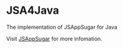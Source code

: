 # JSA4Java
The implementation of JSAppSugar for Java

Visit [JSAppSugar](https://github.com/JSAppSugar/JSAppSugar) for more infomation.